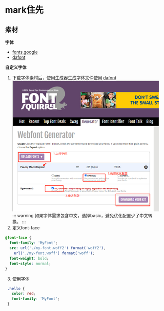 # mark住先

## 素材

**字体**
* [fonts.google](https://fonts.google.com/)
* [dafont](https://www.dafont.com/)

**自定义字体** 
1. 下载字体素材后，使用生成器生成字体文件使用
 [dafont](https://www.fontsquirrel.com/tools/webfont-generator)
 ![](./img/fun-navLink-1.png)
 ::: warning
如果字体需求包含中文，选择basic，避免优化配置少了中文转换。
:::
2. 定义font-face
```css
@font-face {
  font-family: 'MyFont';
  src: url('./my-font.woff2') format('woff2'),
    url('./my-font.woff') format('woff');
  font-weight: bold;
  font-style: normal;
}
```
3. 使用字体
```css
 .hello {
   color: red;
   font-family: 'MyFont';
 }
```

